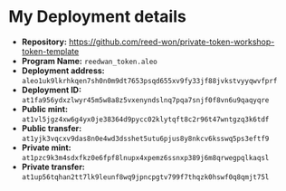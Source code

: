 # My Deployment details

- **Repository:** https://github.com/reed-won/private-token-workshop-token-template
- **Program Name:** `reedwan_token.aleo`
- **Deployment address:** `aleo1uk9lkrhkqen7sh0n0m9dt7653psqd655xv9fy33jf88jvkstvyyqwvfprf`
- **Deployment ID:** `at1fa956ydxzlwyr45m5w8a8z5vxenyndslnq7pqa7snjf0f8vn6u9qaqyqre`
-  **Public mint:** `at1vl5jgz4xw6g4yx0je38364d9pycc02klytqft8c2r96t47wntgzq3k6tdf`
-  **Public transfer:** `at1yjk3vqcxv9das8n0e4wd3dsshet5utu6pjus8y8nkcv6ksswq5ps3eftf9`
-  **Private mint:** `at1pzc9k3m4sdxfkz0e6fpf8lnupx4xpemz6ssnxp389j6m8qrwegpqlkaqsl`
-  **Private transfer:** `at1up56tqhan2tt7lk9leunf8wq9jpncpgtv799f7thqzk0hswf0q8qmjt75l`

